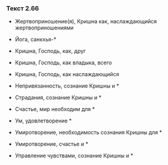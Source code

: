### Текст 2.66

- Жертвоприношение(я), Кришна как, наслаждающийся жертвоприношениями

- Йога, санкхья-*

- Кришна, Господь, как, друг

- Кришна, Господь, как владыка, всего

- Кришна, Господь, как наслаждающийся

- Непривязанность, сознание Кришны и *

- Страдания, сознание Кришны и *

- Счастье, мир необходим для *

- Ум, удовлетворение *

- Умиротворение, необходимость сознания Кришны для *

- Умиротворение, счастье и *

- Управление чувствами, сознание Кришны и *
	
